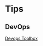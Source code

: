 # Tips

## DevOps

[Devops Toolbox]

<!-- ## References -->

[Devops Toolbox]:https://marceldempers.dev/toolbox
